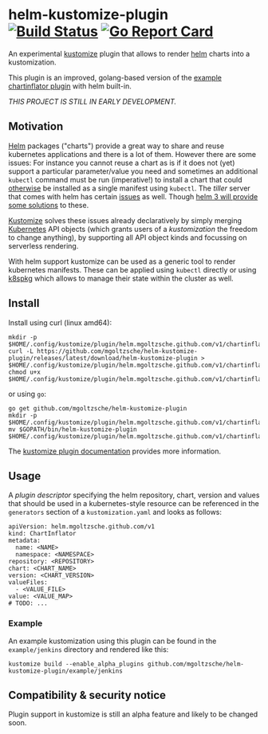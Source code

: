 helm-kustomize-plugin
[![Build Status](https://travis-ci.org/mgoltzsche/helm-kustomize-plugin.svg?branch=master)](https://travis-ci.org/mgoltzsche/helm-kustomize-plugin)
[![Go Report Card](https://goreportcard.com/badge/github.com/mgoltzsche/helm-kustomize-plugin)](https://goreportcard.com/report/github.com/mgoltzsche/helm-kustomize-plugin)
=

An experimental [kustomize](https://github.com/kubernetes-sigs/kustomize/)
plugin that allows to render [helm](https://github.com/helm/helm) charts into a kustomization.  

This plugin is an improved, golang-based version of the
[example chartinflator plugin](https://github.com/kubernetes-sigs/kustomize/tree/v3.1.0/plugin/someteam.example.com/v1/chartinflator)
with helm built-in.

_THIS PROJECT IS STILL IN EARLY DEVELOPMENT._

## Motivation

[Helm](https://github.com/helm/helm) packages ("charts") provide a great way to
share and reuse kubernetes applications and there is a lot of them.
However there are some issues: For instance you cannot reuse a chart as is if
it does not (yet) support a particular parameter/value you need and
sometimes an additional `kubectl` command must be run (imperative!) to install
a chart that could [otherwise](https://docs.cert-manager.io/en/release-0.9/getting-started/install/kubernetes.html)
be installed as a single manifest using `kubectl`.
The _tiller_ server that comes with helm has certain
[issues](https://medium.com/virtuslab/think-twice-before-using-helm-25fbb18bc822)
as well. Though [helm 3 will provide some solutions](https://sweetcode.io/a-first-look-at-the-helm-3-plan/) to these.

[Kustomize](https://github.com/kubernetes-sigs/kustomize/) solves these issues already
declaratively by simply merging [Kubernetes](https://github.com/kubernetes/kubernetes)
API objects (which grants users of a _kustomization_ the freedom to change anything),
by supporting all API object kinds and focussing on serverless rendering.  

With helm support kustomize can be used as a generic tool to render kubernetes manifests.
These can be applied using `kubectl` directly or using [k8spkg](https://github.com/mgoltzsche/k8spkg)
which allows to manage their state within the cluster as well.


## Install

Install using curl (linux amd64):
```
mkdir -p $HOME/.config/kustomize/plugin/helm.mgoltzsche.github.com/v1/chartinflator
curl -L https://github.com/mgoltzsche/helm-kustomize-plugin/releases/latest/download/helm-kustomize-plugin > $HOME/.config/kustomize/plugin/helm.mgoltzsche.github.com/v1/chartinflator/ChartInflator
chmod u+x $HOME/.config/kustomize/plugin/helm.mgoltzsche.github.com/v1/chartinflator/ChartInflator
```
or using `go`:
```
go get github.com/mgoltzsche/helm-kustomize-plugin
mkdir -p $HOME/.config/kustomize/plugin/helm.mgoltzsche.github.com/v1/chartinflator
mv $GOPATH/bin/helm-kustomize-plugin $HOME/.config/kustomize/plugin/helm.mgoltzsche.github.com/v1/chartinflator/ChartInflator
```

The [kustomize plugin documentation](https://github.com/kubernetes-sigs/kustomize/tree/master/docs/plugins)
provides more information.


## Usage

A _plugin descriptor_ specifying the helm repository, chart, version and values
that should be used in a kubernetes-style resource can be referenced in the
`generators` section of a `kustomization.yaml` and looks as follows:
```
apiVersion: helm.mgoltzsche.github.com/v1
kind: ChartInflator
metadata:
  name: <NAME>
  namespace: <NAMESPACE>
repository: <REPOSITORY>
chart: <CHART_NAME>
version: <CHART_VERSION>
valueFiles:
  - <VALUE_FILE>
value: <VALUE_MAP>
# TODO: ...
```

### Example

An example kustomization using this plugin can be found in the `example/jenkins`
directory and rendered like this:
```
kustomize build --enable_alpha_plugins github.com/mgoltzsche/helm-kustomize-plugin/example/jenkins
```


## Compatibility & security notice

Plugin support in kustomize is still an alpha feature and likely to be changed soon.